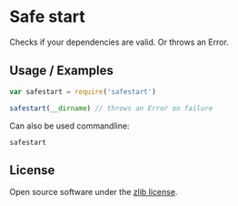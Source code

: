 Safe start
=================

Checks if your dependencies are valid. Or throws an Error.

Usage / Examples
----------------


```js
var safestart = require('safestart')

safestart(__dirname) // throws an Error on failure
```

Can also be used commandline:
```
safestart
```

License
-------
Open source software under the [zlib license](LICENSE).